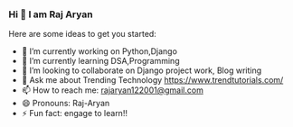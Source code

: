 ### Hi 👋 I am Raj Aryan


Here are some ideas to get you started:

- 🔭 I’m currently working on Python,Django
- 🌱 I’m currently learning DSA,Programming 
- 👯 I’m looking to collaborate on Django project work, Blog writing
- 💬 Ask me about Trending Technology https://www.trendtutorials.com/
- 📫 How to reach me: rajaryan122001@gmail.com
- 😄 Pronouns: Raj-Aryan
- ⚡ Fun fact: engage to learn!!
